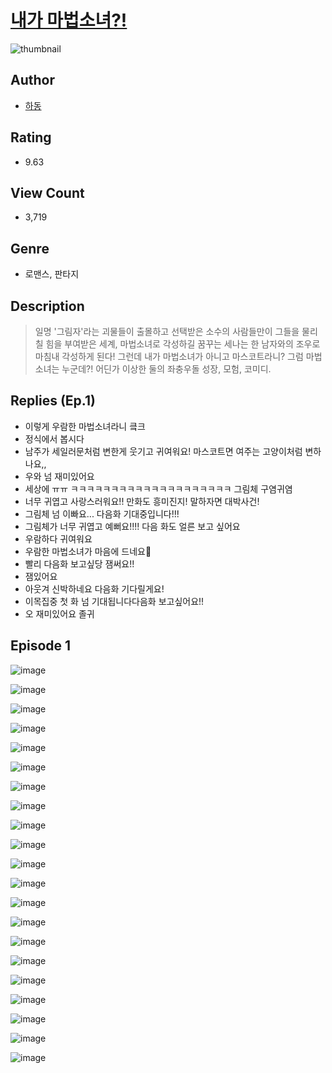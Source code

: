 # [내가 마법소녀?!](https://comic.naver.com/challenge/list?titleId=810192)
![thumbnail](https://image-comic.pstatic.net/user_contents_data/challenge_comic/2023/05/23/364504/upload_7147319696720671332_480x623.jpeg)

## Author
- [하동](https://comic.naver.com/artistTitle?id=364504)

## Rating
- 9.63

## View Count
- 3,719

## Genre
- 로맨스, 판타지

## Description
> 일명 '그림자'라는 괴물들이 출몰하고 선택받은 소수의 사람들만이 그들을 물리칠 힘을 부여받은 세계, 마법소녀로 각성하길 꿈꾸는 세나는 한 남자와의 조우로 마침내 각성하게 된다! 그런데 내가 마법소녀가 아니고 마스코트라니? 그럼 마법소녀는 누군데?! 어딘가 이상한 둘의 좌충우돌 성장, 모험, 코미디.

## Replies (Ep.1)
- 이렇게 우람한 마법소녀라니 킄크
- 정식에서 봅시다
- 남주가 세일러문처럼 변한게 웃기고 귀여워요! 마스코트면 여주는 고양이처럼 변하나요,,
- 우와 넘 재미있어요
- 세상에 ㅠㅠ ㅋㅋㅋㅋㅋㅋㅋㅋㅋㅋㅋㅋㅋㅋㅋㅋㅋㅋㅋㅋ 그림체 구염귀염
- 너무 귀엽고 사랑스러워요!! 만화도 흥미진지! 말하자면 대박사건!
- 그림체 넘 이빠요... 다음화 기대중입니다!!!
- 그림체가 너무 귀엽고 예뻐요!!!! 다음 화도 얼른 보고 싶어요
- 우람하다 귀여워요
- 우람한 마법소녀가 마음에 드네요🥹
- 빨리 다음화 보고싶당 잼써요!!
- 잼있어요
- 아웃겨 신박하네요 다음화 기다릴게요!
- 이목집중 첫 화 넘 기대됩니다다음화 보고싶어요!!
- 오 재미있어요 졸귀

## Episode 1
![image](https://image-comic.pstatic.net/user_contents_data/challenge_comic/2023/05/23/364504/upload_7363723379716010596.jpeg)

![image](https://image-comic.pstatic.net/user_contents_data/challenge_comic/2023/05/23/364504/upload_7161060099470996791.jpeg)

![image](https://image-comic.pstatic.net/user_contents_data/challenge_comic/2023/05/23/364504/upload_3906420112604291941.jpeg)

![image](https://image-comic.pstatic.net/user_contents_data/challenge_comic/2023/05/23/364504/upload_3775250562373923940.jpeg)

![image](https://image-comic.pstatic.net/user_contents_data/challenge_comic/2023/05/23/364504/upload_3544668499200782692.jpeg)

![image](https://image-comic.pstatic.net/user_contents_data/challenge_comic/2023/05/23/364504/upload_7162524628239594041.jpeg)

![image](https://image-comic.pstatic.net/user_contents_data/challenge_comic/2023/05/23/364504/upload_3703424788457677410.jpeg)

![image](https://image-comic.pstatic.net/user_contents_data/challenge_comic/2023/05/23/364504/upload_3630292962952687672.jpeg)

![image](https://image-comic.pstatic.net/user_contents_data/challenge_comic/2023/05/23/364504/upload_4050205434290004528.jpeg)

![image](https://image-comic.pstatic.net/user_contents_data/challenge_comic/2023/05/23/364504/upload_7219330912863336498.jpeg)

![image](https://image-comic.pstatic.net/user_contents_data/challenge_comic/2023/05/23/364504/upload_7306075980913796709.jpeg)

![image](https://image-comic.pstatic.net/user_contents_data/challenge_comic/2023/05/23/364504/upload_3907213758138888549.jpeg)

![image](https://image-comic.pstatic.net/user_contents_data/challenge_comic/2023/05/23/364504/upload_7234526147184177970.jpeg)

![image](https://image-comic.pstatic.net/user_contents_data/challenge_comic/2023/05/23/364504/upload_3689910885015761206.jpeg)

![image](https://image-comic.pstatic.net/user_contents_data/challenge_comic/2023/05/23/364504/upload_3775482562797135204.jpeg)

![image](https://image-comic.pstatic.net/user_contents_data/challenge_comic/2023/05/23/364504/upload_3630241268756985140.jpeg)

![image](https://image-comic.pstatic.net/user_contents_data/challenge_comic/2023/05/23/364504/upload_3991657539608929593.jpeg)

![image](https://image-comic.pstatic.net/user_contents_data/challenge_comic/2023/05/23/364504/upload_3919035681437988153.jpeg)

![image](https://image-comic.pstatic.net/user_contents_data/challenge_comic/2023/05/23/364504/upload_7076338331276502320.jpeg)

![image](https://image-comic.pstatic.net/user_contents_data/challenge_comic/2023/05/23/364504/upload_4134925009383928630.jpeg)

![image](https://image-comic.pstatic.net/user_contents_data/challenge_comic/2023/05/23/364504/upload_3976733873415860274.jpeg)
